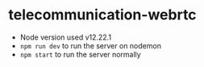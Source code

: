 # telecommunication-webrtc

- Node version used v12.22.1
- ```npm run dev``` to run the server on nodemon
- ```npm start``` to run the server normally